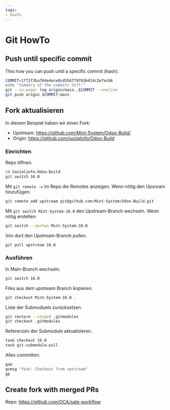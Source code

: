 ```yaml
---
tags:
- HowTo
---
```

# Git HowTo

## Push until specific commit

This how you can push until a specific commit (hash):

```bash
COMMIT=1f72f3ba764e4ece0cd556779781b414c2efacb6
echo "Summary of the commits diff:"
git --no-pager log origin/main..$COMMIT --oneline
git push origin $COMMIT:main
```

## Fork aktualisieren

In diesem Beispiel haben wir einen Fork:

* Upstream: https://github.com/Mint-System/Odoo-Build/
* Origin: https://github.com/sozialinfo/Odoo-Build

### Einrichten

Repo öffnen.

```bash
cd Sozialinfo-Odoo-Build
git switch 16.0
```

Mit `git remote -v` im Repo die Remotes anzeigen. Wenn nötig den Upsream hinzufügen:

```bash
git remote add upstream git@github.com:Mint-System/Odoo-Build.git
```

 Mit `git switch Mint-System-16.0` den Upstream-Branch wechseln. Wenn nötig erstellen:

```bash
git switch --oprhan Mint-System-16.0 
```

Von dort den Upstream-Branch pullen.

```bash
git pull upstream 16.0
```

### Ausführen

In Main-Branch wechseln.

```bash
git switch 16.0
```

Files aus dem upstream Branch kopieren.

```bash
git checkout Mint-System-16.0 .
```

Liste der Submoduels zurücksetzen.

```bash
git restore --staged .gitmodules
git checkout .gitmodules
```

Referenzen der Submodule aktualisieren.

```bash
task checkout 16.0
task git-submodule-pull
```

Alles committen.

```bash
gaa
gcmsg "feat: Checkout from upstream"
gp
```

## Create fork with merged PRs

Repo: https://github.com/OCA/sale-workflow

